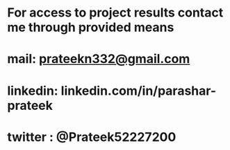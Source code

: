 # For access to project results contact me through provided means
# mail:     prateekn332@gmail.com
# linkedin: linkedin.com/in/parashar-prateek
# twitter : @Prateek52227200
